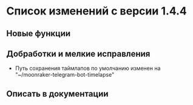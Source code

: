 # Список изменений с версии 1.4.4

## Новые функции



## Добработки и мелкие исправления
* Путь сохранения таймлапов по умолчанию изменен на "~/moonraker-telegram-bot-timelapse"


## Описать в документации
